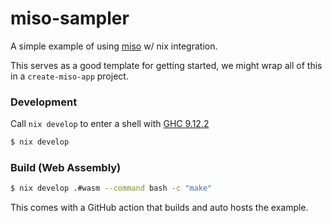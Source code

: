 miso-sampler
====================

A simple example of using [miso](https://github.com/dmjio/miso) w/ nix integration.

This serves as a good template for getting started, we might wrap all of this in a 
`create-miso-app` project.

### Development

Call `nix develop` to enter a shell with [GHC 9.12.2](https://haskell.org/ghc)

```bash
$ nix develop
```

### Build (Web Assembly)

```bash
$ nix develop .#wasm --command bash -c "make"
```

This comes with a GitHub action that builds and auto hosts the example.
